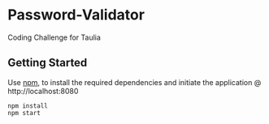 # Password-Validator
Coding Challenge for Taulia

## Getting Started

Use [npm](https://www.npmjs.com/), to install the required dependencies and initiate the application @ http://localhost:8080
```
npm install
npm start
```